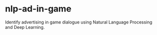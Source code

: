 # nlp-ad-in-game
Identify  advertising in game dialogue  using Natural Language Processing and Deep Learning.
